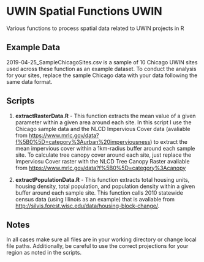 # UWIN Spatial Functions UWIN
Various functions to process spatial data related to UWIN projects in R

## Example Data

2019-04-25_SampleChicagoSites.csv is a sample of 10 Chicago UWIN sites used across these function as an example dataset. To conduct the analysis for your sites, replace the sample Chicago data with your data following the same data format.

## Scripts

1. **extractRasterData.R** - This function extracts the mean value of a given parameter within a given area around each site. In this script I use the Chicago sample data and the NLCD Impervious Cover data (avaliable from https://www.mrlc.gov/data?f%5B0%5D=category%3Aurban%20imperviousness) to extract the mean impervious cover within a 1km-radius buffer around each sample site. To calculate tree canopy cover around each site, just replace the Imperviosu Cover raster with the NLCD Tree Canopy Raster avaliable from https://www.mrlc.gov/data?f%5B0%5D=category%3Acanopy

2. **extractPopulationData.R** - This function extracts total housing units, housing density, total population, and population density within a given buffer around each sample site. This function calls 2010 statewide census data (using Illinois as an example) that is avaliable from http://silvis.forest.wisc.edu/data/housing-block-change/.

## Notes
In all cases make sure all files are in your working directory or change local file paths. Additionally, be careful to use the correct projections for your region as noted in the scripts.

